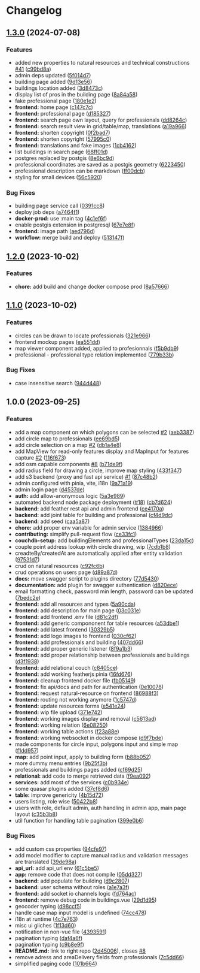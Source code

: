 # Changelog

## [1.3.0](https://github.com/EPFL-ENAC/ALICE-ETHZ-AREMA/compare/v1.2.0...v1.3.0) (2024-07-08)


### Features

* added new properties to natural resources and technical constructions [#41](https://github.com/EPFL-ENAC/ALICE-ETHZ-AREMA/issues/41) ([c99bd8a](https://github.com/EPFL-ENAC/ALICE-ETHZ-AREMA/commit/c99bd8a832b1c1ceddd37cde83833a39eea0cc99))
* admin deps updated ([5f014d7](https://github.com/EPFL-ENAC/ALICE-ETHZ-AREMA/commit/5f014d7404f15d0a555a9a09d01ed36c04c53fbd))
* building page added ([9d13e56](https://github.com/EPFL-ENAC/ALICE-ETHZ-AREMA/commit/9d13e569289f2c648cf6f30989937202d997933b))
* buildings location added ([3d8473c](https://github.com/EPFL-ENAC/ALICE-ETHZ-AREMA/commit/3d8473c18618380d41574a0503e24a5c406e644c))
* display list of pros in the building page ([8a84a58](https://github.com/EPFL-ENAC/ALICE-ETHZ-AREMA/commit/8a84a5851d09727a522b7a5b9f6d255cdfd04488))
* fake professional page ([180e1e2](https://github.com/EPFL-ENAC/ALICE-ETHZ-AREMA/commit/180e1e28739e778bbf3c81dbf77eea4aac72e597))
* **frontend:** home page ([c147c7c](https://github.com/EPFL-ENAC/ALICE-ETHZ-AREMA/commit/c147c7c85eb854bff536bd71259cb14a37dd6b69))
* **frontend:** professional page ([d185327](https://github.com/EPFL-ENAC/ALICE-ETHZ-AREMA/commit/d185327a8d7cd29955865f0b2e04f2961dbd5ae2))
* **frontend:** search page own layout, query for professionals ([dd8264c](https://github.com/EPFL-ENAC/ALICE-ETHZ-AREMA/commit/dd8264cbe4eac00bdcf25d223fcff1f768c17fce))
* **frontend:** search result view in grid/table/map, translations ([a19a966](https://github.com/EPFL-ENAC/ALICE-ETHZ-AREMA/commit/a19a966c05d20695530a4068b98408ce636c8524))
* **frontend:** shorten copyright ([0f2bad7](https://github.com/EPFL-ENAC/ALICE-ETHZ-AREMA/commit/0f2bad7465825d16d7953dfa6bad57b6a9e3e870))
* **frontend:** shorten copyright ([57995c0](https://github.com/EPFL-ENAC/ALICE-ETHZ-AREMA/commit/57995c075840814d493bd002f88ed31a7a164e03))
* **frontend:** translations and fake images ([1cb4162](https://github.com/EPFL-ENAC/ALICE-ETHZ-AREMA/commit/1cb416264b2ab79ffaebe2afc1448ddbe6aaaebe))
* list buildings in search page ([68ff01d](https://github.com/EPFL-ENAC/ALICE-ETHZ-AREMA/commit/68ff01dad5fe93b07d5bde5895e858b1792f0665))
* postgres replaced by postgis ([8e6bc9d](https://github.com/EPFL-ENAC/ALICE-ETHZ-AREMA/commit/8e6bc9d66ab3757b4f00ddcfe9bf91a5c1397a1e))
* professional coordinates are saved as a postgis geometry ([6223450](https://github.com/EPFL-ENAC/ALICE-ETHZ-AREMA/commit/622345097feb5cf746ca0691bb04ded9aa266fe0))
* professional description can be markdown ([ff00dcb](https://github.com/EPFL-ENAC/ALICE-ETHZ-AREMA/commit/ff00dcbbd5a58316f76f7edfeb8c22e44c035c12))
* styling for small devices ([56c5920](https://github.com/EPFL-ENAC/ALICE-ETHZ-AREMA/commit/56c5920b79b8009473f611a8b94c0f07ea711646))


### Bug Fixes

* building page service call ([0391cc8](https://github.com/EPFL-ENAC/ALICE-ETHZ-AREMA/commit/0391cc8a0e5864aff86631b1b37d3fd87f1d280b))
* deploy job deps ([a7464f1](https://github.com/EPFL-ENAC/ALICE-ETHZ-AREMA/commit/a7464f1798ebe89e236b3799fc51396cdb2f3103))
* **docker-prod:** use :main tag ([4c1ef6f](https://github.com/EPFL-ENAC/ALICE-ETHZ-AREMA/commit/4c1ef6f58e9e7c784a40cf95bf17955eda1ea3c4))
* enable postgis extension in postgresql ([67e7e8f](https://github.com/EPFL-ENAC/ALICE-ETHZ-AREMA/commit/67e7e8fde3f8b79fc78a6044bfd7a4db907986c6))
* **frontend:** image path ([aed796d](https://github.com/EPFL-ENAC/ALICE-ETHZ-AREMA/commit/aed796d3d85f1a67b1b1e0ed5e9be2560b5d5c23))
* **workflow:** merge build and deploy ([513147f](https://github.com/EPFL-ENAC/ALICE-ETHZ-AREMA/commit/513147f5005e4aefc6d7aaf30059e19a4cd5d368))

## [1.2.0](https://github.com/EPFL-ENAC/ALICE-ETHZ-AREMA/compare/v1.1.0...v1.2.0) (2023-10-02)


### Features

* **chore:** add build and change docker compose prod ([8a57666](https://github.com/EPFL-ENAC/ALICE-ETHZ-AREMA/commit/8a576665cd9f773b71e6f530e7353a11ad45fd93))

## [1.1.0](https://github.com/EPFL-ENAC/ALICE-ETHZ-AREMA/compare/v1.0.1...v1.1.0) (2023-10-02)


### Features

* circles can be drawn to locate professionals ([321e966](https://github.com/EPFL-ENAC/ALICE-ETHZ-AREMA/commit/321e966d5f1a159f27c4f9ae966dcc7b95398d3f))
* frontend mockup pages ([ea551dd](https://github.com/EPFL-ENAC/ALICE-ETHZ-AREMA/commit/ea551dd3254644c7929e6585219622bc1dc5c37c))
* map viewer component added, applied to profesionnals ([f5b9db9](https://github.com/EPFL-ENAC/ALICE-ETHZ-AREMA/commit/f5b9db9e79f56d327097f60c8bff33670da51fe6))
* professional - professional type relation implemented ([779b33b](https://github.com/EPFL-ENAC/ALICE-ETHZ-AREMA/commit/779b33bf96a6972fb63719f33a80e2bc1114e26e))


### Bug Fixes

* case insensitive search ([944d448](https://github.com/EPFL-ENAC/ALICE-ETHZ-AREMA/commit/944d44826c1f47e63c5fc512b7a70a816a9f7164))

## 1.0.0 (2023-09-25)


### Features

* add a map component on which polygons can be selected [#2](https://github.com/EPFL-ENAC/ALICE-ETHZ-AREMA/issues/2) ([aeb3387](https://github.com/EPFL-ENAC/ALICE-ETHZ-AREMA/commit/aeb33879b068ee81827279faa51b4491dbca3c63))
* add circle map to professionals ([ee69bd5](https://github.com/EPFL-ENAC/ALICE-ETHZ-AREMA/commit/ee69bd5136271ac7e70b667687b3e7183f1772be))
* add circle selection on a map [#2](https://github.com/EPFL-ENAC/ALICE-ETHZ-AREMA/issues/2) ([db1a4e8](https://github.com/EPFL-ENAC/ALICE-ETHZ-AREMA/commit/db1a4e8ac131a6a3bdf613c1677bf02f731ce263))
* add MapView for read-only features display and MapInput for features capture [#2](https://github.com/EPFL-ENAC/ALICE-ETHZ-AREMA/issues/2) ([116f673](https://github.com/EPFL-ENAC/ALICE-ETHZ-AREMA/commit/116f6731f5007d219ed9cd414e385073ef84bc7c))
* add osm capable components [#8](https://github.com/EPFL-ENAC/ALICE-ETHZ-AREMA/issues/8) ([b71de9f](https://github.com/EPFL-ENAC/ALICE-ETHZ-AREMA/commit/b71de9fc134ad62af159fb5dc0c006e91b656137))
* add radius field for drawing a circle, improve map styling ([433f347](https://github.com/EPFL-ENAC/ALICE-ETHZ-AREMA/commit/433f34723cd5a03a891acfc58e5a856478d0a6e2))
* add s3 backend (proxy and fast api service) [#1](https://github.com/EPFL-ENAC/ALICE-ETHZ-AREMA/issues/1) ([87c48b2](https://github.com/EPFL-ENAC/ALICE-ETHZ-AREMA/commit/87c48b29ee0ddbe140cf6c2135834031a799cc93))
* admin configured with pinia, vite, i18n ([9a71a19](https://github.com/EPFL-ENAC/ALICE-ETHZ-AREMA/commit/9a71a19094d70e7b75919d4cd4fb69a61cd33730))
* admin login page ([d4537de](https://github.com/EPFL-ENAC/ALICE-ETHZ-AREMA/commit/d4537ded5c06f83bf10c8ed36c8a47b52dd0dcf8))
* **auth:** add allow-anonymous logic ([5a3e989](https://github.com/EPFL-ENAC/ALICE-ETHZ-AREMA/commit/5a3e989e7f5d61e8e58c416c273efe5b10fe027b))
* automated backend node package deployment ([#18](https://github.com/EPFL-ENAC/ALICE-ETHZ-AREMA/issues/18)) ([cb7d624](https://github.com/EPFL-ENAC/ALICE-ETHZ-AREMA/commit/cb7d624d0a5ebbf164b9cd58290ae2837c167f57))
* **backend:** add feather rest api and admin frontend ([ce4170a](https://github.com/EPFL-ENAC/ALICE-ETHZ-AREMA/commit/ce4170a3886e2b2a0890a20b030e24ba2c94dd0c))
* **backend:** add joint table for building and professional ([cf4d9dc](https://github.com/EPFL-ENAC/ALICE-ETHZ-AREMA/commit/cf4d9dcbe6e5d627cbe898774df1e838934e466e))
* **backend:** add seed ([caa5a87](https://github.com/EPFL-ENAC/ALICE-ETHZ-AREMA/commit/caa5a87fdb48c711d1562513cbd69b9aa408d0c7))
* **chore:** add proper env variable for admin service ([1384966](https://github.com/EPFL-ENAC/ALICE-ETHZ-AREMA/commit/138496662bde3861c1922ec4158c60502c379a33))
* **contributing:** simplify pull-request flow ([ce33fc1](https://github.com/EPFL-ENAC/ALICE-ETHZ-AREMA/commit/ce33fc1439d1b885566d6bd51e4ec4ebf04e5ab2))
* **couchdb-setup:** add buildingElements and professionalTypes ([23da15c](https://github.com/EPFL-ENAC/ALICE-ETHZ-AREMA/commit/23da15c5e99f6ab59d8e57718b31ec4dd128e9e1))
* couple point address lookup with circle drawing, wip ([7cdb1b8](https://github.com/EPFL-ENAC/ALICE-ETHZ-AREMA/commit/7cdb1b84fe244f29dffe4fda3c5af7f2a447ea0b))
* creadteBy/createdAt are automatically applied after entity validation ([97531d7](https://github.com/EPFL-ENAC/ALICE-ETHZ-AREMA/commit/97531d71f39ca0149f10d1bf64a2be94175ab7f4))
* crud on natural resources ([c92fc6b](https://github.com/EPFL-ENAC/ALICE-ETHZ-AREMA/commit/c92fc6b9a070ede99d62671fda90b684245640ef))
* crud operations on users page ([d89a87d](https://github.com/EPFL-ENAC/ALICE-ETHZ-AREMA/commit/d89a87d448dd990c6451496e4e04f9df8d3c8e43))
* **docs:** move swagger script to plugins directory ([77d5430](https://github.com/EPFL-ENAC/ALICE-ETHZ-AREMA/commit/77d543042b64f7cf562c8584392e61e0c631aec6))
* **documentation:** add plugin for swagger authentication ([d820ece](https://github.com/EPFL-ENAC/ALICE-ETHZ-AREMA/commit/d820ece380f4683230b302639f4504c18116b697))
* email formatting check, password min length, password can be updated ([7bedc2e](https://github.com/EPFL-ENAC/ALICE-ETHZ-AREMA/commit/7bedc2e3b373fc7b78a0105388efc8558f5e69ac))
* **frontend:** add all resources and types ([5a90cda](https://github.com/EPFL-ENAC/ALICE-ETHZ-AREMA/commit/5a90cda6395069484bc7588987f90aa362e350a9))
* **frontend:** add description for main page ([03c031e](https://github.com/EPFL-ENAC/ALICE-ETHZ-AREMA/commit/03c031e13c4663fd904f69a3540a8b14978186be))
* **frontend:** add frontend .env file ([d81c2df](https://github.com/EPFL-ENAC/ALICE-ETHZ-AREMA/commit/d81c2df107210f43685580678728b6d6326a40db))
* **frontend:** add generic compononent for table resources ([a53dbe1](https://github.com/EPFL-ENAC/ALICE-ETHZ-AREMA/commit/a53dbe113db760fc346509508761a68acebc85fa))
* **frontend:** add latest frontend ([30329b5](https://github.com/EPFL-ENAC/ALICE-ETHZ-AREMA/commit/30329b53b33d81f0834969d2124dd6ad12f8f0cd))
* **frontend:** add logo images to frontend ([030cf62](https://github.com/EPFL-ENAC/ALICE-ETHZ-AREMA/commit/030cf62a3c0a28bd7f4f103326d8f68b59271ee9))
* **frontend:** add professionals and building ([407dd66](https://github.com/EPFL-ENAC/ALICE-ETHZ-AREMA/commit/407dd667088e2a62cfd1b5a098cb2951d421c132))
* **frontend:** add proper generic listener ([8f9a1b3](https://github.com/EPFL-ENAC/ALICE-ETHZ-AREMA/commit/8f9a1b3b59e64ad18b64cc377a1f8791165df22e))
* **frontend:** add proper relationship between professionals and buildings ([d3f1938](https://github.com/EPFL-ENAC/ALICE-ETHZ-AREMA/commit/d3f193875ce7b573005849756c6e26d5bfcada9b))
* **frontend:** add relational couch ([c8405ce](https://github.com/EPFL-ENAC/ALICE-ETHZ-AREMA/commit/c8405ce520e2f00582104205750387a986e0498e))
* **frontend:** add working featherjs pinia ([16fd676](https://github.com/EPFL-ENAC/ALICE-ETHZ-AREMA/commit/16fd676da47698c3a6f1008d69f21e6ab2bd628f))
* **frontend:** cleanup frontend docker file ([fb05149](https://github.com/EPFL-ENAC/ALICE-ETHZ-AREMA/commit/fb051494e80a2c3ffa36a67eec87754ac15f2815))
* **frontend:** fix api/docs and path for authentication ([0e10078](https://github.com/EPFL-ENAC/ALICE-ETHZ-AREMA/commit/0e10078d8da7cfedd3fc7eb5d04982b6e965f70a))
* **frontend:** request natural-resource on frontend ([86988f3](https://github.com/EPFL-ENAC/ALICE-ETHZ-AREMA/commit/86988f30f3f85e16af122cd6404f7b69aca47c7e))
* **frontend:** routing not working anymore ([1c5747d](https://github.com/EPFL-ENAC/ALICE-ETHZ-AREMA/commit/1c5747d4b712aeeba2ee4be7f9690e77b7567b10))
* **frontend:** update resources forms ([e541e24](https://github.com/EPFL-ENAC/ALICE-ETHZ-AREMA/commit/e541e24e0fb28ac24687b663f5d584a4c6a77caf))
* **frontend:** wip file upload ([371e742](https://github.com/EPFL-ENAC/ALICE-ETHZ-AREMA/commit/371e742c6d9c448cdbd3ed92b553904d268df783))
* **frontend:** working images display and removal ([c5613ad](https://github.com/EPFL-ENAC/ALICE-ETHZ-AREMA/commit/c5613adfd6aaede73ae914f33e20bbbad6b15468))
* **frontend:** working relation ([6e08250](https://github.com/EPFL-ENAC/ALICE-ETHZ-AREMA/commit/6e0825076be26275dede65f856e9dc0d683e33a4))
* **frontend:** working table actions ([f23a88e](https://github.com/EPFL-ENAC/ALICE-ETHZ-AREMA/commit/f23a88ec68bf7249a401777041c2b451103821be))
* **frontend:** working websocket in docker compose ([d9f7bde](https://github.com/EPFL-ENAC/ALICE-ETHZ-AREMA/commit/d9f7bdebda521a46c2d23555ea7f33e9633aa540))
* made components for circle input, polygons input and simple map ([f1dd957](https://github.com/EPFL-ENAC/ALICE-ETHZ-AREMA/commit/f1dd9570e24d1fc3a1f16f3eaa3f6034d51e8444))
* **map:** add point input, apply to building form ([b88b052](https://github.com/EPFL-ENAC/ALICE-ETHZ-AREMA/commit/b88b052ae119e3117e89668b63df4a7a89604f1c))
* more dummy menu entries ([9b25f3b](https://github.com/EPFL-ENAC/ALICE-ETHZ-AREMA/commit/9b25f3bff7090acdb70ebdec846bbc5fbbfb732b))
* professionals and buildings pages added ([cf69d25](https://github.com/EPFL-ENAC/ALICE-ETHZ-AREMA/commit/cf69d2572690f42518739924296cd6e9fadd83c6))
* **relational:** add code to merge retrieved data ([f9ea092](https://github.com/EPFL-ENAC/ALICE-ETHZ-AREMA/commit/f9ea0921b8ff44e12b27624089357eaf61bb543a))
* **services:** add most of the services ([c0b934e](https://github.com/EPFL-ENAC/ALICE-ETHZ-AREMA/commit/c0b934e98c4e0e40537fb38b9e7b58edccf0c955))
* some quasar plugins added ([37cf8d6](https://github.com/EPFL-ENAC/ALICE-ETHZ-AREMA/commit/37cf8d613903b753a91637c470dbf7ac10921b30))
* **table:** improve genericity ([4b15d72](https://github.com/EPFL-ENAC/ALICE-ETHZ-AREMA/commit/4b15d726f8e15f883377cb8687e8aebc690b888f))
* users listing, role wise ([50422b8](https://github.com/EPFL-ENAC/ALICE-ETHZ-AREMA/commit/50422b8d66b52b51d703b06bf85289b420070d3a))
* users with role, default admin, auth handling in admin app, main page layout ([c35b3b8](https://github.com/EPFL-ENAC/ALICE-ETHZ-AREMA/commit/c35b3b8e29f63235bfec4368b2c60d693b6de02f))
* util function for handling table pagination ([399e0b6](https://github.com/EPFL-ENAC/ALICE-ETHZ-AREMA/commit/399e0b6ad8dc71e7a10e2db00ed237894d7b4395))


### Bug Fixes

* add custom css properties ([94cfe97](https://github.com/EPFL-ENAC/ALICE-ETHZ-AREMA/commit/94cfe97148edd88920561fd14fec0eaf6982dbca))
* add model modifier to capture manual radius and validation messages are translated ([39de98a](https://github.com/EPFL-ENAC/ALICE-ETHZ-AREMA/commit/39de98ab931174201a75df3daa4b1ec26f532ff4))
* **api_url:** add api_url env ([61c5be5](https://github.com/EPFL-ENAC/ALICE-ETHZ-AREMA/commit/61c5be5fa12ba39a153c9099d706a8441a1ad5f9))
* **app:** remove code that does not compile ([05dd327](https://github.com/EPFL-ENAC/ALICE-ETHZ-AREMA/commit/05dd327394048438611cf0abf7e960abe50f962f))
* **backend:** add populate for building ([d9c2807](https://github.com/EPFL-ENAC/ALICE-ETHZ-AREMA/commit/d9c2807caad7201ba4eefbfb41bcb0ce6026a948))
* **backend:** user schema without roles ([a1e7a3f](https://github.com/EPFL-ENAC/ALICE-ETHZ-AREMA/commit/a1e7a3f82a4d29d241bd0d2048b2f8ce271535e5))
* **frontend:** add socket io channels logic ([fd764ac](https://github.com/EPFL-ENAC/ALICE-ETHZ-AREMA/commit/fd764ac90ffb63a4b2892211f46585be8ecc236c))
* **frontend:** remove debug code in buildings.vue ([29d1d95](https://github.com/EPFL-ENAC/ALICE-ETHZ-AREMA/commit/29d1d9596f3b37abb210b14e12acb21a459382af))
* geocoder typing ([d98ccf5](https://github.com/EPFL-ENAC/ALICE-ETHZ-AREMA/commit/d98ccf5c3c03f457c3c8731b12b2fe21c0c53ea1))
* handle case map input model is undefined ([74cc478](https://github.com/EPFL-ENAC/ALICE-ETHZ-AREMA/commit/74cc4789b883f6d27378611891ef176ef10c31ef))
* i18n at runtime ([4c7e763](https://github.com/EPFL-ENAC/ALICE-ETHZ-AREMA/commit/4c7e76392b925da865230ae15fa6e912e018e212))
* misc ui gliches ([1f13d60](https://github.com/EPFL-ENAC/ALICE-ETHZ-AREMA/commit/1f13d60fd7c6c56c47a760aea9c257974f14a42a))
* notification in non-vue file ([4393591](https://github.com/EPFL-ENAC/ALICE-ETHZ-AREMA/commit/4393591dd7116f142eb3198897c83af2a9dcb106))
* pagination typing ([daf4a6f](https://github.com/EPFL-ENAC/ALICE-ETHZ-AREMA/commit/daf4a6f6f8bdd46789603d4f34fcd1a5d93ed9cf))
* pagination typing ([c9b8e9f](https://github.com/EPFL-ENAC/ALICE-ETHZ-AREMA/commit/c9b8e9f2ea244f4e71e4fbf9f7140d35c17a7c9b))
* **README.md:** link to right repo ([2d45006](https://github.com/EPFL-ENAC/ALICE-ETHZ-AREMA/commit/2d45006d82c298a82dee7394391ee835b11cda9b)), closes [#8](https://github.com/EPFL-ENAC/ALICE-ETHZ-AREMA/issues/8)
* remove adress and areaDelivery fields from professionals ([7c5dd66](https://github.com/EPFL-ENAC/ALICE-ETHZ-AREMA/commit/7c5dd66d2eea3a23b28b1e3b2b343c05050bb7de))
* simplified paging code ([101b664](https://github.com/EPFL-ENAC/ALICE-ETHZ-AREMA/commit/101b6644947c17d9ece34acde0c6fcdabcd71bb0))
